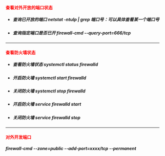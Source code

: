 #### <font color='red'>查看对外开放的端口状态</font>

- ##### 查询已开放的端口 netstat  -ntulp | grep 端口号：可以具体查看某一个端口号

- ##### 查询指定端口是否已开 firewall-cmd --query-port=666/tcp

<hr>

#### <font color='red'>查看防火墙状态</font>

- ##### 查看防火墙状态 systemctl status firewalld

- ##### 开启防火墙 systemctl start firewalld  

- ##### 关闭防火墙 systemctl stop firewalld

- ##### 开启防火墙 service firewalld start 

- ##### 关闭防火墙 service firewalld stop

<hr>

#### <font color='red'>对外开发端口</font>

##### firewall-cmd --zone=public --add-port=xxxx/tcp --permanent

